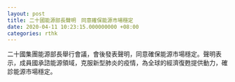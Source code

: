 ```yaml
---
layout: post
title: 二十國能源部長聲明　同意確保能源市場穩定
date: 2020-04-11 10:23:15.000000000 +08:00
categories: rthk
---
```


二十國集團能源部長舉行會議，會後發表聲明，同意確保能源市場穩定。聲明表示，成員國承諮能源領域，克服新型肺炎的疫情，為全球的經濟復甦提供動力，確診能源市場穩定。
